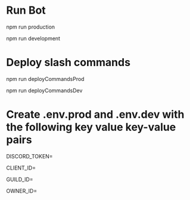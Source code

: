 # Run Bot
npm run production

npm run development

# Deploy slash commands
npm run deployCommandsProd

npm run deployCommandsDev

# Create .env.prod and .env.dev with the following key value key-value pairs
DISCORD_TOKEN=

CLIENT_ID=

GUILD_ID=

OWNER_ID=